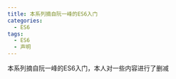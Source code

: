 ```yaml
---
title: 本系列摘自阮一峰的ES6入门
categories: 
  - ES6
tags: 
  - ES6
  - 声明
---
```

本系列摘自阮一峰的ES6入门，本人对一些内容进行了删减
